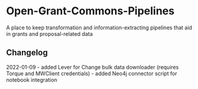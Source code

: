 # Open-Grant-Commons-Pipelines
A place to keep transformation and information-extracting pipelines that aid in grants and proposal-related data

## Changelog
2022-01-09 - added Lever for Change bulk data downloader (requires Torque and MWClient credentials)
           - added Neo4j connector script for notebook integration
           
